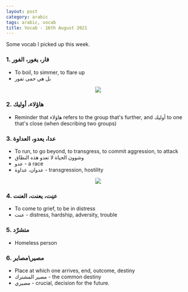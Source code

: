 ```yaml
---
layout: post
category: arabic
tags: arabic, vocab
title: Vocab - 16th August 2021
---
```

Some vocab I picked up this week. 

### 1. فار، يغور، الفور
- To boil, to simmer, to flare up
- بل هي حمى تفور
<center> <img src = "{{baseurl}}/assets/img/posts/arabic/far.jpg">
</center>

### 2. هاؤلاء، أوليك
- Reminder that هاؤلاء refers to the group that's further, and أوليك to one that's close (when describing two groups)

### 3. عدا، يعدو، العداوة
- To run, to go beyond, to transgress, to commit aggression, to attack
- وشوون الحياة لا تعدو هذه النطاق
- عدو -  a race
- عدوان، عداوة - transgression, hostility
<center> <img src = "{{baseurl}}/assets/img/posts/arabic/adw.jpg">
</center>

### 4. عنِت، يعنت، العنت 
- To come to grief, to be in distress
- عنت - distress, hardship, adversity, trouble

### 5. متشرّد
- Homeless person

### 6. مصير\مصاير
- Place at which one arrives, end, outcome, destiny
- مصير المشترك - the common destiny
- مصيري - crucial, decision for the future.

